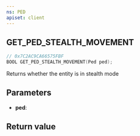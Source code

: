 ```yaml
---
ns: PED
apiset: client
---
```

## GET_PED_STEALTH_MOVEMENT

```c
// 0x7C2AC9CA66575FBF
BOOL GET_PED_STEALTH_MOVEMENT(Ped ped);
```

Returns whether the entity is in stealth mode

## Parameters
* **ped**:

## Return value

